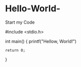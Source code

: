 # Hello-World-
Start my Code

#include <stdio.h>

int main()
{
    printf("Hellow, World!")
    
    return 0;
}
